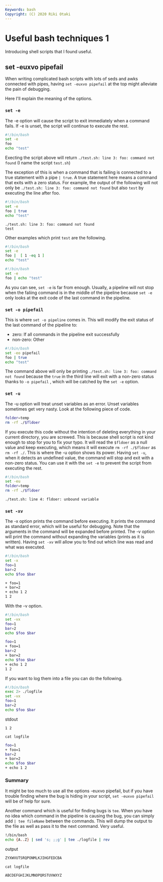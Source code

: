 ```yaml
---
Keywords: bash
Copyright: (C) 2020 Riki Otaki
---
```


# Useful bash techniques 1

Introducing shell scripts that I found useful.

## set -euxvo pipefail 

When writing complicated bash scripts with lots of seds and awks connected with pipes, having `set -euxvo pipefail` at the top might alleviate the pain of debugging.

Here I'll explain the meaning of the options.

### `set -e`
The -e option will cause the script to exit immediately when a command fails. If -e is unset, the script will continue to execute the rest.
  
```bash
#!/bin/bash
set -e
foo
echo "test"
```
Execting the script above will return `./test.sh: line 3: foo: command not found` (I name the script `test.sh`)

The exception of this is when a command that is failing is connected to a true statement with a pipe `| true`. A true statement here means a command that exits with a zero status.
For example, the output of the following will not only be `./test.sh: line 3: foo: command not found` but also `test` by executing the line after foo. 

```bash
#!/bin/bash
set -e
foo | true
echo "test"
```
```
./test.sh: line 3: foo: command not found
test
```

Other examples which print `test` are the following.
```bash
#!/bin/bash
set -e
foo |  [ 1 -eq 1 ]
echo "test"
```
```bash
#!/bin/bash
set -e
foo | echo "test"
```

As you can see, `set -e` is far from enough. Usually, a pipeline will not stop when the faliing command is in the middle of the pipeline because `set -e` only looks at the exit code of the last command in the pipeline. 

### `set -o pipefail`
This is where `set -o pipeline` comes in. This will modify the exit status of the last command of the pipeline to:

- zero: If all commands in the pipeline exit successfully
- non-zero: Other

```bash
#!/bin/bash
set -eo pipefail
foo | true
echo "test"
```

The command above will only be printing `./test.sh: line 3: foo: command not found` because the `true` in the third line will exit with a non-zero status thanks to `-o pipefail` , which will be catched by the `set -e` option.

### `set -u`

The -u option will treat unset variables as an error. Unset variables sometimes get very nasty. Look at the following piece of code.

```bash
folder=temp
rm -rf ./$fldoer
```
If you execute this code without the intention of deleting everything in your current directory, you are screwed.
This is because shell script is not kind enough to stop for you to fix your typo. It will read the `$fldoer` as a null value and keep executing, which means it will execute `rm -rf ./$fldoer` as `rm -rf ./`.
This is where the -u option shows its power. Having `set -u`, when it detects an undefined value, the command will stop and exit with a non-zero status. You can use it with the `set -e` to prevent the script from executing the rest.

```bash
#!/bin/bash
set -eu
folder=temp
rm -rf ./$fldoer
```

```bash
./test.sh: line 4: fldoer: unbound variable
```

### `set -xv`
The -x option prints the command before executing. It prints the command as standard error, which will be useful for debugging. Note that the arguments in the command will be expanded before printed.
The -v option will print the command without expanding the variables (prints as it is written). Having `set -xv` will allow you to find out which line was read and what was executed.

```bash
#!/bin/bash
set -x
foo=1
bar=2
echo $foo $bar
```

```bash
+ foo=1
+ bar=2
+ echo 1 2
1 2
```
With the -v option.
```bash
#!/bin/bash
set -vx
foo=1
bar=2
echo $foo $bar
```
```bash
foo=1
+ foo=1
bar=2
+ bar=2
echo $foo $bar
+ echo 1 2
1 2
```
If you want to log them into a file you can do the following.

```bash
#!/bin/bash
exec 2> ./logfile
set -vx
foo=1
bar=2
echo $foo $bar
```

stdout
```
1 2
```

`cat logfile`
```bash
foo=1
+ foo=1
bar=2
+ bar=2
echo $foo $bar
+ echo 1 2

```

### Summary

It might be too much to use all the options  -euxvo pipefail, but if you have trouble finding where the bug is hiding in your script, `set -euxvo pipefail` will be of help for sure.

Another command which is useful for finding bugs is `tee`.
When you have no idea which command in the pipeline is causing the bug, you can simply add `| tee fileName` between the commands. This will dump the output to the file as well as pass it to the next command. Very useful.

```bash
!/bin/bash
echo {A..Z} | sed 's; ;;g' | tee ./logfile | rev
```
output
```bash
ZYXWVUTSRQPONMLKJIHGFEDCBA
```
`cat logfile`
```sh
ABCDEFGHIJKLMNOPQRSTUVWXYZ
```
